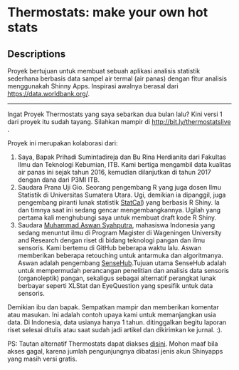 # Thermostats: make your own hot stats

## Descriptions
Proyek bertujuan untuk membuat sebuah aplikasi analisis statistik sederhana berbasis data sampel air termal (air panas) dengan fitur analisis menggunakah Shinny Apps. Inspirasi awalnya berasal dari https://data.worldbank.org/. 

-----
Ingat Proyek Thermostats yang saya sebarkan dua bulan lalu? Kini versi 1 dari proyek itu sudah tayang. Silahkan mampir di http://bit.ly/thermostatslive .

Proyek ini merupakan kolaborasi dari:

1. Saya, Bapak Prihadi Sumintadireja dan Bu Rina Herdianita dari Fakultas Ilmu dan Teknologi Kebumian, ITB. Kami bertiga mengambil data kualitas air panas ini sejak tahun 2016, kemudian dilanjutkan di tahun 2017 dengan dana dari P3MI ITB.
2. Saudara Prana Uji Gio. Seorang pengembang R yang juga dosen Ilmu Statistik di Universitas Sumatera Utara. Ugi, demikian ia dipanggil, juga pengembang piranti lunak statistik [StatCal](http://statcal.info)) yang berbasis R Shiny. Ia dan timnya saat ini sedang gencar mengembangkannya. Ugilah yang pertama kali menghubungi saya untuk membuat draft kode R Shiny.
3. Saudara [Muhammad Aswan Syahputra](http://github.com/aswansyahputra), mahasiswa Indonesia yang sedang menuntut ilmu di Program Magister di Wageningen University and Research dengan riset  di bidang teknologi pangan dan ilmu sensoris. Kami bertemu di GitHub beberapa waktu lalu. Aswan memberikan beberapa retouching untuk antarmuka dan algoritmanya. Aswan adalah pengembang [SenseHub](http://apps.aswansyahputra.com/sensehub).Tujuan utama SenseHub adalah untuk mempermudah perancangan penelitian dan analisis data sensoris (organoleptik) pangan, sekaligus sebagai alternatif perangkat lunak berbayar seperti XLStat dan EyeQuestion yang spesifik untuk data sensoris.

Demikian ibu dan bapak. Sempatkan mampir dan memberikan komentar atau masukan. Ini adalah contoh upaya kami untuk memanjangkan usia data. Di Indonesia, data usianya hanya 1 tahun. ditinggalkan begitu laporan riset selesai ditulis atau saat sudah jadi artikel dan dikirimkan ke jurnal. :).

PS: Tautan alternatif Thermostats dapat diakses [disini](http://aswansyahputra.shinyapps.io/thermostats). Mohon maaf bila akses gagal, karena jumlah pengunjungnya dibatasi jenis akun Shinyapps yang masih versi gratis.
